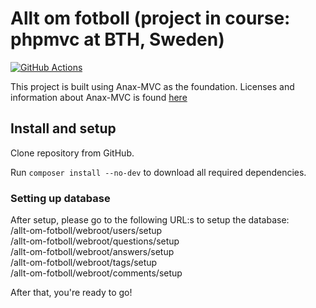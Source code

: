 # Allt om fotboll (project in course: phpmvc at BTH, Sweden)

[![GitHub Actions](https://github.com/thulin82/Allt-Om-Fotboll/actions/workflows/github-actions.yml/badge.svg)](https://github.com/thulin82/Allt-Om-Fotboll/actions/workflows/github-actions.yml)

This project is built using Anax-MVC as the foundation.
Licenses and information about Anax-MVC is found [here](https://github.com/mosbth/Anax-MVC)

## Install and setup

Clone repository from GitHub.

Run `composer install --no-dev` to download all required dependencies.

### Setting up database

After setup, please go to the following URL:s to setup the database:  
/allt-om-fotboll/webroot/users/setup  
/allt-om-fotboll/webroot/questions/setup  
/allt-om-fotboll/webroot/answers/setup  
/allt-om-fotboll/webroot/tags/setup  
/allt-om-fotboll/webroot/comments/setup

After that, you're ready to go!
